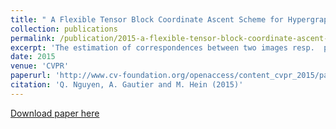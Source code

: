 ```yaml
---
title: " A Flexible Tensor Block Coordinate Ascent Scheme for Hypergraph Matching"
collection: publications
permalink: /publication/2015-a-flexible-tensor-block-coordinate-ascent-scheme-for-hypergraph-matching
excerpt: 'The estimation of correspondences between two images resp.  point sets is a core problem in computer vision.  One way to formulate the problem is graph matching leading to the quadratic assignment problem which is NP-hard.  Several  so  called  second  order  methods  have  been  proposed to solve this problem.  In recent years hypergraph matching leading to a third order problem became popular as it allows for better integration of geometric information.  For most of these third order algorithms no theoretical guarantees are known.  In this paper we propose a general framework for tensor block coordinate ascent methods for hypergraph  matching.   We  propose  two  algorithms  which  both come along with the guarantee of monotonic ascent in the matching score on the set of discrete assignment matrices. In the experiments we show that our new algorithms outperform previous work both in terms of achieving better matching scores and matching accuracy. This holds in particular for very challenging settings where one has a high number of outliers and other forms of noise.'
date: 2015
venue: 'CVPR'
paperurl: 'http://www.cv-foundation.org/openaccess/content_cvpr_2015/papers/Nguyen_A_Flexible_Tensor_2015_CVPR_paper.pdf'
citation: 'Q. Nguyen, A. Gautier and M. Hein (2015)'
---
```

[Download paper here](http://www.cv-foundation.org/openaccess/content_cvpr_2015/papers/Nguyen_A_Flexible_Tensor_2015_CVPR_paper.pdf)
